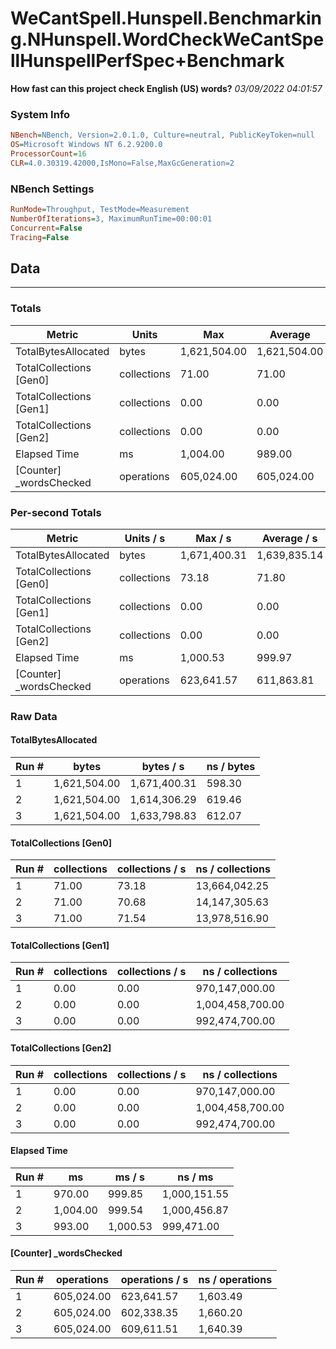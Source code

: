 ﻿# WeCantSpell.Hunspell.Benchmarking.NHunspell.WordCheckWeCantSpellHunspellPerfSpec+Benchmark
__How fast can this project check English (US) words?__
_03/09/2022 04:01:57_
### System Info
```ini
NBench=NBench, Version=2.0.1.0, Culture=neutral, PublicKeyToken=null
OS=Microsoft Windows NT 6.2.9200.0
ProcessorCount=16
CLR=4.0.30319.42000,IsMono=False,MaxGcGeneration=2
```

### NBench Settings
```ini
RunMode=Throughput, TestMode=Measurement
NumberOfIterations=3, MaximumRunTime=00:00:01
Concurrent=False
Tracing=False
```

## Data
-------------------

### Totals
|          Metric |           Units |             Max |         Average |             Min |          StdDev |
|---------------- |---------------- |---------------- |---------------- |---------------- |---------------- |
|TotalBytesAllocated |           bytes |    1,621,504.00 |    1,621,504.00 |    1,621,504.00 |            0.00 |
|TotalCollections [Gen0] |     collections |           71.00 |           71.00 |           71.00 |            0.00 |
|TotalCollections [Gen1] |     collections |            0.00 |            0.00 |            0.00 |            0.00 |
|TotalCollections [Gen2] |     collections |            0.00 |            0.00 |            0.00 |            0.00 |
|    Elapsed Time |              ms |        1,004.00 |          989.00 |          970.00 |           17.35 |
|[Counter] _wordsChecked |      operations |      605,024.00 |      605,024.00 |      605,024.00 |            0.00 |

### Per-second Totals
|          Metric |       Units / s |         Max / s |     Average / s |         Min / s |      StdDev / s |
|---------------- |---------------- |---------------- |---------------- |---------------- |---------------- |
|TotalBytesAllocated |           bytes |    1,671,400.31 |    1,639,835.14 |    1,614,306.29 |       29,021.71 |
|TotalCollections [Gen0] |     collections |           73.18 |           71.80 |           70.68 |            1.27 |
|TotalCollections [Gen1] |     collections |            0.00 |            0.00 |            0.00 |            0.00 |
|TotalCollections [Gen2] |     collections |            0.00 |            0.00 |            0.00 |            0.00 |
|    Elapsed Time |              ms |        1,000.53 |          999.97 |          999.54 |            0.50 |
|[Counter] _wordsChecked |      operations |      623,641.57 |      611,863.81 |      602,338.35 |       10,828.73 |

### Raw Data
#### TotalBytesAllocated
|           Run # |           bytes |       bytes / s |      ns / bytes |
|---------------- |---------------- |---------------- |---------------- |
|               1 |    1,621,504.00 |    1,671,400.31 |          598.30 |
|               2 |    1,621,504.00 |    1,614,306.29 |          619.46 |
|               3 |    1,621,504.00 |    1,633,798.83 |          612.07 |

#### TotalCollections [Gen0]
|           Run # |     collections | collections / s |ns / collections |
|---------------- |---------------- |---------------- |---------------- |
|               1 |           71.00 |           73.18 |   13,664,042.25 |
|               2 |           71.00 |           70.68 |   14,147,305.63 |
|               3 |           71.00 |           71.54 |   13,978,516.90 |

#### TotalCollections [Gen1]
|           Run # |     collections | collections / s |ns / collections |
|---------------- |---------------- |---------------- |---------------- |
|               1 |            0.00 |            0.00 |  970,147,000.00 |
|               2 |            0.00 |            0.00 |1,004,458,700.00 |
|               3 |            0.00 |            0.00 |  992,474,700.00 |

#### TotalCollections [Gen2]
|           Run # |     collections | collections / s |ns / collections |
|---------------- |---------------- |---------------- |---------------- |
|               1 |            0.00 |            0.00 |  970,147,000.00 |
|               2 |            0.00 |            0.00 |1,004,458,700.00 |
|               3 |            0.00 |            0.00 |  992,474,700.00 |

#### Elapsed Time
|           Run # |              ms |          ms / s |         ns / ms |
|---------------- |---------------- |---------------- |---------------- |
|               1 |          970.00 |          999.85 |    1,000,151.55 |
|               2 |        1,004.00 |          999.54 |    1,000,456.87 |
|               3 |          993.00 |        1,000.53 |      999,471.00 |

#### [Counter] _wordsChecked
|           Run # |      operations |  operations / s | ns / operations |
|---------------- |---------------- |---------------- |---------------- |
|               1 |      605,024.00 |      623,641.57 |        1,603.49 |
|               2 |      605,024.00 |      602,338.35 |        1,660.20 |
|               3 |      605,024.00 |      609,611.51 |        1,640.39 |


